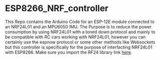 # ESP8266_NRF_controller
This Repo contains the Arduino Code for an ESP-12E module connected to an NRF24L01 and an MPU6050 IMU.
The Purpose is to reduce the power consumption by using NRF24L01 with a toned down protocol and mainly to be compatible with RC cars working with NRF24L01, however you can certainly use the espnow protocol or some other methods like Websockets but this controller is specifically for the purpose of interfacting NRF24L01 with ESP8266.
Make sure you import the RF24 library link [here](https://github.com/nRF24/RF24).
